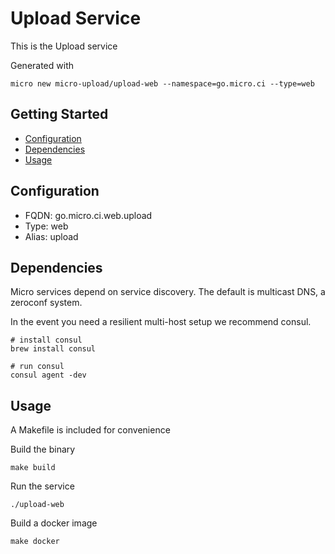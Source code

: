 # Upload Service

This is the Upload service

Generated with

```
micro new micro-upload/upload-web --namespace=go.micro.ci --type=web
```

## Getting Started

- [Configuration](#configuration)
- [Dependencies](#dependencies)
- [Usage](#usage)

## Configuration

- FQDN: go.micro.ci.web.upload
- Type: web
- Alias: upload

## Dependencies

Micro services depend on service discovery. The default is multicast DNS, a zeroconf system.

In the event you need a resilient multi-host setup we recommend consul.

```
# install consul
brew install consul

# run consul
consul agent -dev
```

## Usage

A Makefile is included for convenience

Build the binary

```
make build
```

Run the service
```
./upload-web
```

Build a docker image
```
make docker
```